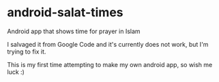 # android-salat-times
Android app that shows time for prayer in Islam

I salvaged it from Google Code and it's currently does not work, but I'm trying to fix it.

This is my first time attempting to make my own android app, so wish me luck :)
